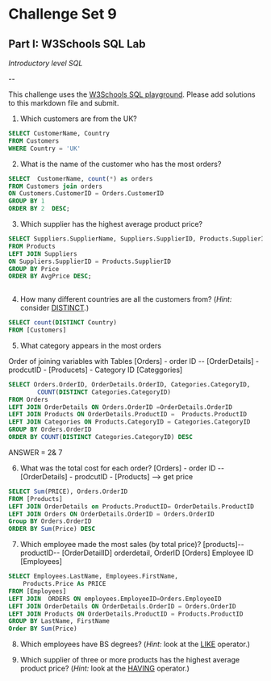 # Challenge Set 9
## Part I: W3Schools SQL Lab

*Introductory level SQL*

--

This challenge uses the [W3Schools SQL playground](http://www.w3schools.com/sql/trysql.asp?filename=trysql_select_all). Please add solutions to this markdown file and submit.

1. Which customers are from the UK?

``` sql
SELECT CustomerName, Country
FROM Customers
WHERE Country = 'UK'
```

2. What is the name of the customer who has the most orders?

```sql
SELECT  CustomerName, count(*) as orders 
FROM Customers join orders
ON Customers.CustomerID = Orders.CustomerID
GROUP BY 1
ORDER BY 2  DESC;
```

3. Which supplier has the highest average product price?
```sql
SELECT Suppliers.SupplierName, Suppliers.SupplierID, Products.SupplierID, AVG(Products.Price) AS AvgPrice
FROM Products 
LEFT JOIN Suppliers
ON Suppliers.SupplierID = Products.SupplierID
GROUP BY Price
ORDER BY AvgPrice DESC;
	
```
4. How many different countries are all the customers from? (*Hint:* consider [DISTINCT](http://www.w3schools.com/sql/sql_distinct.asp).)
```sql
SELECT count(DISTINCT Country)  
FROM [Customers]
```

5. What category appears in the most orders

Order of joining variables with Tables
[Orders] - order ID -- [OrderDetails] - prodcutID - [Producets] - Category ID [Categgories]
```sql
SELECT Orders.OrderID, OrderDetails.OrderID, Categories.CategoryID,
		COUNT(DISTINCT Categories.CategoryID)
FROM Orders
LEFT JOIN OrderDetails ON Orders.OrderID =OrderDetails.OrderID
LEFT JOIN Products ON OrderDetails.ProductID =  Products.ProductID
LEFT JOIN Categories ON Products.CategoryID = Categories.CategoryID
GROUP BY Orders.OrderID
ORDER BY COUNT(DISTINCT Categories.CategoryID) DESC
```
ANSWER =  2& 7

6. What was the total cost for each order?
[Orders] - order ID -- [OrderDetails] - prodcutID - [Products] --> get price

```sql
SELECT Sum(PRICE), Orders.OrderID
FROM [Products]
LEFT JOIN OrderDetails on Products.ProductID= OrderDetails.ProductID
LEFT JOIN Orders ON OrderDetails.OrderID = Orders.OrderID
Group BY Orders.OrderID 
ORDER BY Sum(Price) DESC
```

7. Which employee made the most sales (by total price)?
[products]-- productID-- [OrderDetailID] orderdetail, OrderID [Orders] Employee ID [Employees]

```sql
SELECT Employees.LastName, Employees.FirstName, 
	Products.Price As PRICE
FROM [Employees]
LEFT JOIN  ORDERS ON employees.EmployeeID=Orders.EmployeeID
LEFT JOIN OrderDetails ON OrderDetails.OrderID = Orders.OrderID
LEFT JOIN Products ON OrderDetails.ProductID = Products.ProductID
GROUP BY LastName, FirstName
Order BY Sum(Price)
```


8. Which employees have BS degrees? (*Hint:* look at the [LIKE](http://www.w3schools.com/sql/sql_like.asp) operator.)

9. Which supplier of three or more products has the highest average product price? (*Hint:* look at the [HAVING](http://www.w3schools.com/sql/sql_having.asp) operator.)
